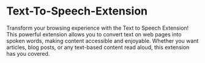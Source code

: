 # Text-To-Speech-Extension
Transform your browsing experience with the Text to Speech Extension! This powerful extension allows you to convert text on web pages into spoken words, making content accessible and enjoyable. Whether you want articles, blog posts, or any text-based content read aloud, this extension has you covered.
